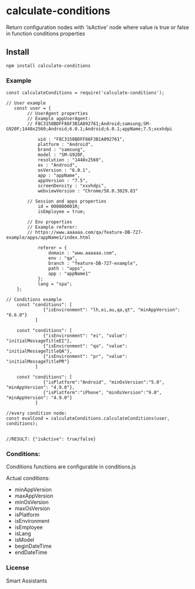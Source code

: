 # calculate-conditions

Return configuration nodes with 'isActive' node where value is true or false in function conditions properties

## Install

    npm install calculate-conditions


### Example

    const calculateConditions = require('calculate-conditions');

    // User example
       const user = {
            // UserAgent properties
            // Example appUserAgent:
            // F8C3150BDFF86F3B1A092761;Android;samsung;SM-G920F;1440x2560;Android;6.0.1;Android;6.0.1;appName;7.5;xxxhdpi

                uid : "F8C3150BDFF86F3B1A092761",
                platform : "Android",
                brand : "samsung",
                model : "SM-G920F,
                resolution : "1440x2560",
                os : "Android",
                osVersion : "6.0.1",
                app : "appName",
                appVersion : "7.5",
                screenDensity : "xxxhdpi",
                webviewVersion : "Chrome/58.0.3029.83"

            // Session and apps properties
                id = 000000001R;
                isEmployee = true;

            // Env properties
            // Example referer:
            // https://www.aaaaaa.com/qa/feature-DB-727-example/apps/appName1/index.html

                referer = {
                    domain : "www.aaaaaa.com",
                    env : "qa",
                    branch : "feature-DB-727-example",
                    path : "apps",
                    app : "appName1"
                };
                lang = "spa";
        };

    // Conditions example
        const "conditions": [
                  {"isEnvironment": "lh,ei,au,qa,qt", "minAppVersion": "6.6.0"}
               ]

        const "conditions": [
                  {"isEnvironment": "ei", "value": "initialMessageTitleEI"},
                  {"isEnvironment": "qa", "value": "initialMessageTitleQA"},
                  {"isEnvironment": "pr", "value": "initialMessageTitlePR"}
               ]

        const "conditions": [
                  {"isPlatform":"Android", "minOsVersion":"5.0", "minAppVersion": "4.9.0"},
                  {"isPlatform":"iPhone", "minOsVersion":"9.0", "minAppVersion": "4.9.0"}
               ]

    //every condition node:
    const evalCond = calculateConditions.calculateConditions(user, conditions);


    //RESULT: {"isActive": true/false}

### Conditions:

Conditions functions are configurable in conditions.js

Actual conditions:
* minAppVersion
* maxAppVersion
* minOsVersion
* maxOsVersion
* isPlatform
* isEnvironment
* isEmployee
* isLang
* isModel
* beginDateTime
* endDateTime

### License

Smart Assistants
